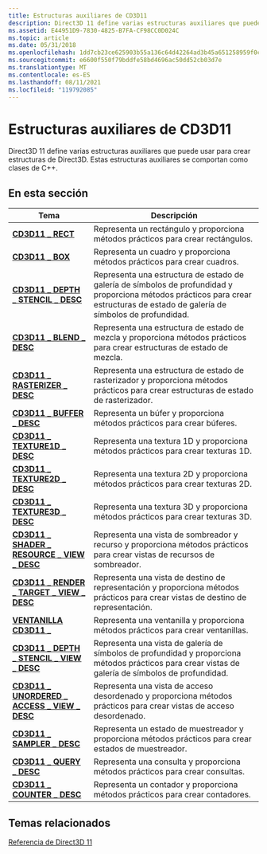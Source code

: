 ```yaml
---
title: Estructuras auxiliares de CD3D11
description: Direct3D 11 define varias estructuras auxiliares que puede usar para crear estructuras de Direct3D. Estas estructuras auxiliares se comportan como clases de C++.
ms.assetid: E44951D9-7830-4825-B7FA-CF98CC0D024C
ms.topic: article
ms.date: 05/31/2018
ms.openlocfilehash: 1dd7cb23ce625903b55a136c64d42264ad3b45a651258959f0ca7416380bed4d
ms.sourcegitcommit: e6600f550f79bddfe58bd4696ac50dd52cb03d7e
ms.translationtype: MT
ms.contentlocale: es-ES
ms.lasthandoff: 08/11/2021
ms.locfileid: "119792085"
---
```

# <a name="cd3d11-helper-structures"></a>Estructuras auxiliares de CD3D11

Direct3D 11 define varias estructuras auxiliares que puede usar para crear estructuras de Direct3D. Estas estructuras auxiliares se comportan como clases de C++.


## <a name="in-this-section"></a>En esta sección



| Tema                                                                                         | Descripción                                                                                                                         |
|-----------------------------------------------------------------------------------------------|-------------------------------------------------------------------------------------------------------------------------------------|
| [**CD3D11 \_ RECT**](/windows/win32/api/d3d11/ns-d3d11-cd3d11_rect)<br/>                                                | Representa un rectángulo y proporciona métodos prácticos para crear rectángulos.<br/>                                         |
| [**CD3D11 \_ BOX**](/windows/win32/api/d3d11/ns-d3d11-cd3d11_box)<br/>                                                  | Representa un cuadro y proporciona métodos prácticos para crear cuadros.<br/>                                                    |
| [**CD3D11 \_ DEPTH \_ STENCIL \_ DESC**](/windows/win32/api/d3d11/ns-d3d11-cd3d11_depth_stencil_desc)<br/>                  | Representa una estructura de estado de galería de símbolos de profundidad y proporciona métodos prácticos para crear estructuras de estado de galería de símbolos de profundidad.<br/> |
| [**CD3D11 \_ BLEND \_ DESC**](/windows/desktop/api/D3D11/ns-d3d11-cd3d11_blend_desc)<br/>                                   | Representa una estructura de estado de mezcla y proporciona métodos prácticos para crear estructuras de estado de mezcla.<br/>                 |
| [**CD3D11 \_ RASTERIZER \_ DESC**](/windows/win32/api/d3d11/ns-d3d11-cd3d11_rasterizer_desc)<br/>                         | Representa una estructura de estado de rasterizador y proporciona métodos prácticos para crear estructuras de estado de rasterizador.<br/>       |
| [**CD3D11 \_ BUFFER \_ DESC**](/windows/desktop/api/D3D11/ns-d3d11-cd3d11_buffer_desc)<br/>                                 | Representa un búfer y proporciona métodos prácticos para crear búferes.<br/>                                               |
| [**CD3D11 \_ TEXTURE1D \_ DESC**](/windows/win32/api/d3d11/ns-d3d11-cd3d11_texture1d_desc)<br/>                           | Representa una textura 1D y proporciona métodos prácticos para crear texturas 1D.<br/>                                       |
| [**CD3D11 \_ TEXTURE2D \_ DESC**](/windows/win32/api/d3d11/ns-d3d11-cd3d11_texture2d_desc)<br/>                           | Representa una textura 2D y proporciona métodos prácticos para crear texturas 2D.<br/>                                       |
| [**CD3D11 \_ TEXTURE3D \_ DESC**](/windows/win32/api/d3d11/ns-d3d11-cd3d11_texture3d_desc)<br/>                           | Representa una textura 3D y proporciona métodos prácticos para crear texturas 3D.<br/>                                       |
| [**CD3D11 \_ SHADER \_ RESOURCE \_ VIEW \_ DESC**](/windows/win32/api/d3d11/ns-d3d11-cd3d11_shader_resource_view_desc)<br/>   | Representa una vista de sombreador y recurso y proporciona métodos prácticos para crear vistas de recursos de sombreador.<br/>                   |
| [**CD3D11 \_ RENDER \_ TARGET \_ VIEW \_ DESC**](/windows/win32/api/d3d11/ns-d3d11-cd3d11_render_target_view_desc)<br/>       | Representa una vista de destino de representación y proporciona métodos prácticos para crear vistas de destino de representación.<br/>                       |
| [**VENTANILLA CD3D11 \_**](/windows/win32/api/d3d11/ns-d3d11-cd3d11_viewport)<br/>                                        | Representa una ventanilla y proporciona métodos prácticos para crear ventanillas.<br/>                                           |
| [**CD3D11 \_ DEPTH \_ STENCIL \_ VIEW \_ DESC**](/windows/win32/api/d3d11/ns-d3d11-cd3d11_depth_stencil_view_desc)<br/>       | Representa una vista de galería de símbolos de profundidad y proporciona métodos prácticos para crear vistas de galería de símbolos de profundidad.<br/>                       |
| [**CD3D11 \_ UNORDERED \_ ACCESS \_ VIEW \_ DESC**](/windows/win32/api/d3d11/ns-d3d11-cd3d11_unordered_access_view_desc)<br/> | Representa una vista de acceso desordenado y proporciona métodos prácticos para crear vistas de acceso desordenado.<br/>                 |
| [**CD3D11 \_ SAMPLER \_ DESC**](/windows/win32/api/d3d11/ns-d3d11-cd3d11_sampler_desc)<br/>                               | Representa un estado de muestreador y proporciona métodos prácticos para crear estados de muestreador.<br/>                                 |
| [**CD3D11 \_ QUERY \_ DESC**](/windows/win32/api/d3d11/ns-d3d11-cd3d11_query_desc)<br/>                                   | Representa una consulta y proporciona métodos prácticos para crear consultas.<br/>                                                |
| [**CD3D11 \_ COUNTER \_ DESC**](/windows/win32/api/d3d11/ns-d3d11-cd3d11_counter_desc)<br/>                               | Representa un contador y proporciona métodos prácticos para crear contadores.<br/>                                             |



 

## <a name="related-topics"></a>Temas relacionados

<dl> <dt>

[Referencia de Direct3D 11](d3d11-graphics-reference.md)
</dt> </dl>

 

